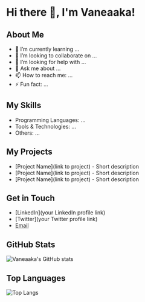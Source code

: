 # Hi there 👋, I'm Vaneaaka!

## About Me
- 🌱 I’m currently learning ...
- 👯 I’m looking to collaborate on ...
- 🤔 I’m looking for help with ...
- 💬 Ask me about ...
- 📫 How to reach me: ...
- ⚡ Fun fact: ...

## My Skills
- Programming Languages: ...
- Tools & Technologies: ...
- Others: ...

## My Projects
- [Project Name](link to project) - Short description
- [Project Name](link to project) - Short description
- [Project Name](link to project) - Short description

## Get in Touch
- [LinkedIn](your LinkedIn profile link)
- [Twitter](your Twitter profile link)
- [Email](mailto:your-email@example.com)

## GitHub Stats
![Vaneaaka's GitHub stats](https://github-readme-stats.vercel.app/api?username=vaneaaka&show_icons=true&theme=radical)

## Top Languages
![Top Langs](https://github-readme-stats.vercel.app/api/top-langs/?username=vaneaaka&layout=compact&theme=radical)
